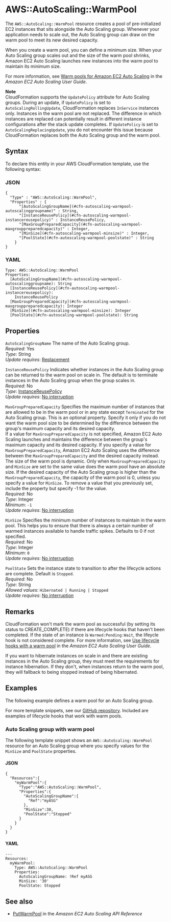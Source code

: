 # AWS::AutoScaling::WarmPool<a name="aws-resource-autoscaling-warmpool"></a>

The `AWS::AutoScaling::WarmPool` resource creates a pool of pre\-initialized EC2 instances that sits alongside the Auto Scaling group\. Whenever your application needs to scale out, the Auto Scaling group can draw on the warm pool to meet its new desired capacity\. 

When you create a warm pool, you can define a minimum size\. When your Auto Scaling group scales out and the size of the warm pool shrinks, Amazon EC2 Auto Scaling launches new instances into the warm pool to maintain its minimum size\. 

For more information, see [Warm pools for Amazon EC2 Auto Scaling](https://docs.aws.amazon.com/autoscaling/ec2/userguide/ec2-auto-scaling-warm-pools.html) in the *Amazon EC2 Auto Scaling User Guide*\.

**Note**  
CloudFormation supports the `UpdatePolicy` attribute for Auto Scaling groups\. During an update, if `UpdatePolicy` is set to `AutoScalingRollingUpdate`, CloudFormation replaces `InService` instances only\. Instances in the warm pool are not replaced\. The difference in which instances are replaced can potentially result in different instance configurations after the stack update completes\. If `UpdatePolicy` is set to `AutoScalingReplacingUpdate`, you do not encounter this issue because CloudFormation replaces both the Auto Scaling group and the warm pool\.

## Syntax<a name="aws-resource-autoscaling-warmpool-syntax"></a>

To declare this entity in your AWS CloudFormation template, use the following syntax:

### JSON<a name="aws-resource-autoscaling-warmpool-syntax.json"></a>

```
{
  "Type" : "AWS::AutoScaling::WarmPool",
  "Properties" : {
      "[AutoScalingGroupName](#cfn-autoscaling-warmpool-autoscalinggroupname)" : String,
      "[InstanceReusePolicy](#cfn-autoscaling-warmpool-instancereusepolicy)" : InstanceReusePolicy,
      "[MaxGroupPreparedCapacity](#cfn-autoscaling-warmpool-maxgrouppreparedcapacity)" : Integer,
      "[MinSize](#cfn-autoscaling-warmpool-minsize)" : Integer,
      "[PoolState](#cfn-autoscaling-warmpool-poolstate)" : String
    }
}
```

### YAML<a name="aws-resource-autoscaling-warmpool-syntax.yaml"></a>

```
Type: AWS::AutoScaling::WarmPool
Properties: 
  [AutoScalingGroupName](#cfn-autoscaling-warmpool-autoscalinggroupname): String
  [InstanceReusePolicy](#cfn-autoscaling-warmpool-instancereusepolicy): 
    InstanceReusePolicy
  [MaxGroupPreparedCapacity](#cfn-autoscaling-warmpool-maxgrouppreparedcapacity): Integer
  [MinSize](#cfn-autoscaling-warmpool-minsize): Integer
  [PoolState](#cfn-autoscaling-warmpool-poolstate): String
```

## Properties<a name="aws-resource-autoscaling-warmpool-properties"></a>

`AutoScalingGroupName`  <a name="cfn-autoscaling-warmpool-autoscalinggroupname"></a>
The name of the Auto Scaling group\.  
*Required*: Yes  
*Type*: String  
*Update requires*: [Replacement](https://docs.aws.amazon.com/AWSCloudFormation/latest/UserGuide/using-cfn-updating-stacks-update-behaviors.html#update-replacement)

`InstanceReusePolicy`  <a name="cfn-autoscaling-warmpool-instancereusepolicy"></a>
Indicates whether instances in the Auto Scaling group can be returned to the warm pool on scale in\. The default is to terminate instances in the Auto Scaling group when the group scales in\.  
*Required*: No  
*Type*: [InstanceReusePolicy](aws-properties-autoscaling-warmpool-instancereusepolicy.md)  
*Update requires*: [No interruption](https://docs.aws.amazon.com/AWSCloudFormation/latest/UserGuide/using-cfn-updating-stacks-update-behaviors.html#update-no-interrupt)

`MaxGroupPreparedCapacity`  <a name="cfn-autoscaling-warmpool-maxgrouppreparedcapacity"></a>
Specifies the maximum number of instances that are allowed to be in the warm pool or in any state except `Terminated` for the Auto Scaling group\. This is an optional property\. Specify it only if you do not want the warm pool size to be determined by the difference between the group's maximum capacity and its desired capacity\.   
If a value for `MaxGroupPreparedCapacity` is not specified, Amazon EC2 Auto Scaling launches and maintains the difference between the group's maximum capacity and its desired capacity\. If you specify a value for `MaxGroupPreparedCapacity`, Amazon EC2 Auto Scaling uses the difference between the `MaxGroupPreparedCapacity` and the desired capacity instead\.   
The size of the warm pool is dynamic\. Only when `MaxGroupPreparedCapacity` and `MinSize` are set to the same value does the warm pool have an absolute size\.
If the desired capacity of the Auto Scaling group is higher than the `MaxGroupPreparedCapacity`, the capacity of the warm pool is 0, unless you specify a value for `MinSize`\. To remove a value that you previously set, include the property but specify \-1 for the value\.   
*Required*: No  
*Type*: Integer  
*Minimum*: `-1`  
*Update requires*: [No interruption](https://docs.aws.amazon.com/AWSCloudFormation/latest/UserGuide/using-cfn-updating-stacks-update-behaviors.html#update-no-interrupt)

`MinSize`  <a name="cfn-autoscaling-warmpool-minsize"></a>
Specifies the minimum number of instances to maintain in the warm pool\. This helps you to ensure that there is always a certain number of warmed instances available to handle traffic spikes\. Defaults to 0 if not specified\.  
*Required*: No  
*Type*: Integer  
*Minimum*: `0`  
*Update requires*: [No interruption](https://docs.aws.amazon.com/AWSCloudFormation/latest/UserGuide/using-cfn-updating-stacks-update-behaviors.html#update-no-interrupt)

`PoolState`  <a name="cfn-autoscaling-warmpool-poolstate"></a>
Sets the instance state to transition to after the lifecycle actions are complete\. Default is `Stopped`\.  
*Required*: No  
*Type*: String  
*Allowed values*: `Hibernated | Running | Stopped`  
*Update requires*: [No interruption](https://docs.aws.amazon.com/AWSCloudFormation/latest/UserGuide/using-cfn-updating-stacks-update-behaviors.html#update-no-interrupt)

## Remarks<a name="aws-resource-autoscaling-warmpool--remarks"></a>

CloudFormation won't mark the warm pool as successful \(by setting its status to CREATE\_COMPLETE\) if there are lifecycle hooks that haven't been completed\. If the state of an instance is `Warmed:Pending:Wait`, the lifeycle hook is not considered complete\. For more information, see [Use lifecycle hooks with a warm pool](https://docs.aws.amazon.com/autoscaling/ec2/userguide/warm-pool-instance-lifecycle.html) in the *Amazon EC2 Auto Scaling User Guide*\.

If you want to hibernate instances on scale in and there are existing instances in the Auto Scaling group, they must meet the requirements for instance hibernation\. If they don't, when instances return to the warm pool, they will fallback to being stopped instead of being hibernated\.

## Examples<a name="aws-resource-autoscaling-warmpool--examples"></a>

The following example defines a warm pool for an Auto Scaling group\.

For more template snippets, see our [GitHub repository](https://github.com/aws-samples/amazon-ec2-auto-scaling-group-examples)\. Included are examples of lifecycle hooks that work with warm pools\. 

### Auto Scaling group with warm pool<a name="aws-resource-autoscaling-warmpool--examples--Auto_Scaling_group_with_warm_pool"></a>

The following template snippet shows an `AWS::AutoScaling::WarmPool` resource for an Auto Scaling group where you specify values for the `MinSize` and `PoolState` properties\. 

#### JSON<a name="aws-resource-autoscaling-warmpool--examples--Auto_Scaling_group_with_warm_pool--json"></a>

```
{
  "Resources":{
    "myWarmPool":{
      "Type":"AWS::AutoScaling::WarmPool",
      "Properties":{
        "AutoScalingGroupName":{
          "Ref":"myASG"
        },
        "MinSize":30,
        "PoolState":"Stopped"
      }
    }
  }
}
```

#### YAML<a name="aws-resource-autoscaling-warmpool--examples--Auto_Scaling_group_with_warm_pool--yaml"></a>

```
---
Resources:
  myWarmPool: 
    Type: AWS::AutoScaling::WarmPool
    Properties:
      AutoScalingGroupName: !Ref myASG
      MinSize: '30'
      PoolState: Stopped
```

## See also<a name="aws-resource-autoscaling-warmpool--seealso"></a>
+ [PutWarmPool](https://docs.aws.amazon.com/autoscaling/ec2/APIReference/API_PutWarmPool.html) in the *Amazon EC2 Auto Scaling API Reference*